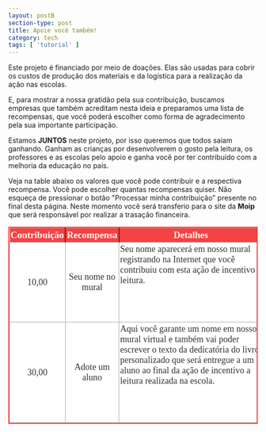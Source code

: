 ```yaml
---
layout: postB
section-type: post
title: Apoie você também!
category: tech
tags: [ 'tutorial' ]
---
```


Este projeto é financiado por meio de doações. Elas são usadas para cobrir os custos de produção dos materiais e da logística para a realização da ação nas escolas. 

E, para mostrar a nossa gratidão pela sua contribuição, buscamos empresas que também acreditam nesta ideia e preparamos uma lista de recompensas, que você poderá escolher como forma de agradecimento pela sua importante participação.

Estamos <b>JUNTOS</b> neste projeto, por isso queremos que todos saiam ganhando. Ganham as crianças por desenvolverem o gosto pela leitura, os professores e as escolas pelo apoio e ganha você por ter contribuído com a melhoria da educação no país.

Veja na table abaixo os valores que você pode contribuir e a respectiva recompensa. Você pode escolher quantas recompensas quiser. Não esqueça de pressionar o botão "Processar minha contribuição" presente no final desta página. Neste momento você será transferio para o site da <b>Moip</b> que será responsável por realizar a trasação financeira.

<style>
table.redTable {
  border: 2px solid #F54242;
  background-color: #FFFFFF;
  width: 100%;
  text-align: center;
  border-collapse: collapse;
}
table.redTable td, table.redTable th {
  border: 1px solid #AAAAAA;
  padding: 3px 2px;
}
table.redTable tbody td {
  font-family: "Verdana, Sans-serif";
  font-size: 18px;
  color: #333333;
}
table.redTable tr:nth-child(even) {
  background: #FFFFFF;
}
table.redTable thead {
  background: #F54242;
}
table.redTable thead th {
  font-size: 19px;
  font-weight: bold;
  color: #FFFFFF;
  text-align: center;
  border-left: 2px solid #A40808;
  font-family: "Verdana, Sans-serif";
}
table.redTable thead th:first-child {
  border-left: none;
}

table.redTable tfoot td {
  font-size: 13px;
}
table.redTable tfoot .links {
  text-align: right;
}
table.redTable tfoot .links a{
  display: inline-block;
  background: #FFFFFF;
  color: #A40808;
  padding: 2px 8px;
  border-radius: 5px;
}
</style>

<table class="redTable">
<thead>
<tr>
    <th>Contribuição</th>
    <th>Recompensa</th>
    <th>Detalhes</th>
</tr>
</thead>
<tbody>
<tr>
    <td>10,00</td><td>Seu nome no mural</td><td align="left">Seu nome aparecerá em nosso mural registrando na Internet que você contribuiu com esta ação de incentivo à leitura.<br>
    <iframe src="/cart/escolher.html?item=1" width="285" height="70" style="border:none;overflow:hidden;background: #FFFFFF" scrolling="no" frameborder="0" allowTransparency="true" allow="encrypted-media"></iframe></td>
</tr><tr>
    <td>30,00</td><td>Adote um aluno</td><td align="left">Aqui você garante um nome em nosso mural virtual e também vai poder escrever o texto da dedicatória do livro personalizado que será entregue a um aluno ao final da ação de incentivo a leitura realizada na escola.<br> 
        <iframe src="/cart/escolher.html?item=2" width="285" height="70" style="border:none;overflow:hidden;background: #FFFFFF" scrolling="no" frameborder="0" allowTransparency="true" allow="encrypted-media"></td>
</tr><tr>
    <td>cell1_3</td><td>cell2_3</td><td align="left">cell3_3</td>
</tr><tr>
    <td>cell1_4</td><td>cell2_4</td><td align="left">cell3_4</td>
</tr><tr>
    <td>cell1_5</td><td>cell2_5</td><td align="left">cell3_5</td>
</tr>
</tbody>
</table>
<center>



